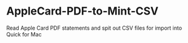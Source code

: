 # AppleCard-PDF-to-Mint-CSV
Read Apple Card PDF statements and spit out CSV files for import into Quick for Mac
